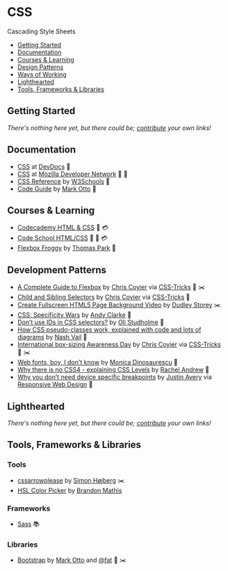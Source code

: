 # CSS

Cascading Style Sheets

- [Getting Started](#getting-started)
- [Documentation](#documentation)
- [Courses & Learning](#courses-and-learning)
- [Design Patterns](#design-patterns)
- [Ways of Working](#ways-of-working)
- [Lighthearted](#lighthearted)
- [Tools, Frameworks & Libraries](#tools-frameworks--libraries)

## Getting Started

*There's nothing here yet, but there could be; [contribute](../../CONTRIBUTING.md) your own links!*

## Documentation

- [CSS](http://devdocs.io/css/) at [DevDocs](http://devdocs.io/) :green_book:
- [CSS](https://developer.mozilla.org/en-US/docs/Web/CSS) at [Mozilla Developer Network](https://developer.mozilla.org/en-US/) :green_book: :memo:
- [CSS Reference](http://www.w3schools.com/cssref/) by [W3Schools](http://www.w3schools.com/) :green_book:
- [Code Guide](http://codeguide.co/) by [Mark Otto](http://markdotto.com/) :green_book:

## Courses & Learning

- [Codecademy HTML & CSS](https://www.codecademy.com/learn/web) :memo: :credit_card:
- [Code School HTML/CSS](https://www.codeschool.com/paths/html-css) :movie_camera: :memo: :credit_card:
- [Flexbox Froggy](http://flexboxfroggy.com/) by [Thomas Park](http://thomaspark.co/) :memo:

## Development Patterns

- [A Complete Guide to Flexbox](https://css-tricks.com/snippets/css/a-guide-to-flexbox/) by [Chris Coyier](http://chriscoyier.net/) via [CSS-Tricks](https://css-tricks.com/) :green_book: :scissors:
- [Child and Sibling Selectors](https://css-tricks.com/child-and-sibling-selectors/) by [Chris Coyier](http://chriscoyier.net/) via [CSS-Tricks](https://css-tricks.com/) :green_book:
- [Create Fullscreen HTML5 Page Background Video](http://thenewcode.com/777/Create-Fullscreen-HTML5-Page-Background-Video) by [Dudley Storey](http://thenewcode.com/) :scissors:
- [CSS: Specificity Wars](https://stuffandnonsense.co.uk/archives/css_specificity_wars.html) by [Andy Clarke](https://twitter.com/malarkey?lang=en-gb) :green_book:
- [Don’t use IDs in CSS selectors?](http://oli.jp/2011/ids/) by [Oli Studholme](http://oli.jp/) :green_book:
- [How CSS pseudo-classes work, explained with code and lots of diagrams](https://medium.freecodecamp.com/explained-css-pseudo-classes-cef3c3177361#.o1imjchgl) by [Nash Vail](https://medium.freecodecamp.com/@nashvail) :green_book:
- [International box-sizing Awareness Day](https://css-tricks.com/international-box-sizing-awareness-day/) by [Chris Coyier](http://chriscoyier.net/) via [CSS-Tricks](https://css-tricks.com/) :green_book: :scissors:
- [Web fonts, boy, I don't know](https://meowni.ca/posts/web-fonts/) by [Monica Dinosaurescu](https://twitter.com/notwaldorf) :green_book:
- [Why there is no CSS4 - explaining CSS Levels](https://www.rachelandrew.co.uk/archives/2016/09/13/why-there-is-no-css4-explaining-css-levels/) by [Rachel Andrew](https://www.rachelandrew.co.uk/) :green_book:
- [Why you don’t need device specific breakpoints](https://responsivedesign.is/articles/why-you-dont-need-device-specific-breakpoints) by [Justin Avery](https://surfthedream.com.au/) via [Responsive Web Design](https://responsivedesign.is/) :green_book:

## Lighthearted

*There's nothing here yet, but there could be; [contribute](../../CONTRIBUTING.md) your own links!*

## Tools, Frameworks & Libraries

### Tools

- [cssarrowplease](http://www.cssarrowplease.com/) by [Simon Højberg](https://twitter.com/shojberg) :scissors:
- [HSL Color Picker](http://hslpicker.com/) by [Brandon Mathis](http://brandonmathis.com/)

### Frameworks

- [Sass](Sass.md) :books:

### Libraries

- [Bootstrap](http://getbootstrap.com/) by [Mark Otto](http://markdotto.com/) and [@fat](https://twitter.com/fat) :green_book: :scissors:
